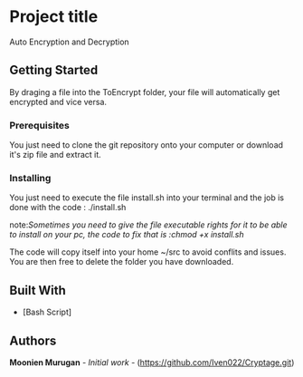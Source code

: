 # Project title

Auto Encryption and Decryption

## Getting Started

By draging a file into the ToEncrypt folder, your file will automatically get encrypted and vice versa.


### Prerequisites

You just need to clone the git repository onto your computer or download it's zip file and extract it.


### Installing

You just need to execute the file install.sh into your terminal and the job is done with the code : ./install.sh

note:*Sometimes you need to give the file executable rights for it to be able to install on your pc, the code to fix that is :chmod +x install.sh*

The code will copy itself into your home ~/src to avoid conflits and issues.
You are then free to delete the folder you have downloaded.

## Built With

* [Bash Script]

## Authors

**Moonien Murugan** - *Initial work* - (https://github.com/Iven022/Cryptage.git)

